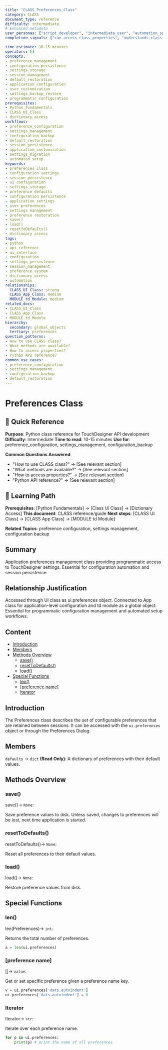 ```yaml
---
title: "CLASS_Preferences_Class"
category: CLASS
document_type: reference
difficulty: intermediate
# Enhanced metadata
user_personas: ["script_developer", "intermediate_user", "automation_specialist"]
completion_signals: ["can_access_class_properties", "understands_class_management", "can_implement_class_functionality"]

time_estimate: 10-15 minutes
operators: []
concepts:
- preference_management
- configuration_persistence
- settings_storage
- session_management
- default_restoration
- application_configuration
- user_customization
- settings_backup_restore
- programmatic_configuration
prerequisites:
- Python_fundamentals
- CLASS_UI_Class
- dictionary_access
workflows:
- preference_configuration
- settings_management
- configuration_backup
- default_restoration
- session_persistence
- application_customization
- settings_migration
- automated_setup
keywords:
- preferences class
- configuration settings
- session persistence
- ui configuration
- settings storage
- preference defaults
- configuration persistence
- application settings
- user preferences
- settings management
- preference restoration
- save()
- load()
- resetToDefaults()
- dictionary access
tags:
- python
- api_reference
- ui_interface
- configuration
- settings_persistence
- session_management
- preference_system
- dictionary_access
- automation
relationships:
  CLASS_UI_Class: strong
  CLASS_App_Class: medium
  MODULE_td_Module: medium
related_docs:
- CLASS_UI_Class
- CLASS_App_Class
- MODULE_td_Module
hierarchy:
  secondary: global_objects
  tertiary: preferences
question_patterns:
- How to use CLASS class?
- What methods are available?
- How to access properties?
- Python API reference?
common_use_cases:
- preference_configuration
- settings_management
- configuration_backup
- default_restoration
---
```


# Preferences Class

<!-- TD-META
category: CLASS
document_type: reference
operators: []
concepts: [preference_management, configuration_persistence, settings_storage, session_management, default_restoration, application_configuration, user_customization, settings_backup_restore, programmatic_configuration]
prerequisites: [Python_fundamentals, CLASS_UI_Class, dictionary_access]
workflows: [preference_configuration, settings_management, configuration_backup, default_restoration, session_persistence, application_customization, settings_migration, automated_setup]
related: [CLASS_UI_Class, CLASS_App_Class, MODULE_td_Module]
relationships: {
  "CLASS_UI_Class": "strong",
  "CLASS_App_Class": "medium",
  "MODULE_td_Module": "medium"
}
hierarchy:
  primary: "scripting"
  secondary: "global_objects"
  tertiary: "preferences"
keywords: [preferences class, configuration settings, session persistence, ui configuration, settings storage, preference defaults, configuration persistence, application settings, user preferences, settings management, preference restoration, save(), load(), resetToDefaults(), dictionary access]
tags: [python, api_reference, ui_interface, configuration, settings_persistence, session_management, preference_system, dictionary_access, automation]
TD-META -->

## 🎯 Quick Reference

**Purpose**: Python class reference for TouchDesigner API development
**Difficulty**: Intermediate
**Time to read**: 10-15 minutes
**Use for**: preference_configuration, settings_management, configuration_backup

**Common Questions Answered**:

- "How to use CLASS class?" → [See relevant section]
- "What methods are available?" → [See relevant section]
- "How to access properties?" → [See relevant section]
- "Python API reference?" → [See relevant section]

## 🔗 Learning Path

**Prerequisites**: [Python Fundamentals] → [Class Ui Class] → [Dictionary Access]
**This document**: CLASS reference/guide
**Next steps**: [CLASS UI Class] → [CLASS App Class] → [MODULE td Module]

**Related Topics**: preference configuration, settings management, configuration backup

## Summary

Application preferences management class providing programmatic access to TouchDesigner settings. Essential for configuration automation and session persistence.

## Relationship Justification

Accessed through UI class as ui.preferences object. Connected to App class for application-level configuration and td module as a global object. Essential for programmatic configuration management and automated setup workflows.

## Content

- [Introduction](#introduction)
- [Members](#members)
- [Methods Overview](#methods-overview)
  - [save()](#save)
  - [resetToDefaults()](#resettodefaults)
  - [load()](#load)
- [Special Functions](#special-functions)
  - [len()](#len)
  - [[preference name]](#preference-name)
  - [Iterator](#iterator)

## Introduction

The Preferences class describes the set of configurable preferences that are retained between sessions. It can be accessed with the `ui.preferences` object or through the Preferences Dialog.

## Members

`defaults` → `dict` **(Read Only)**:
A dictionary of preferences with their default values.

## Methods Overview

### save()

save()→ `None`:

Save preference values to disk. Unless saved, changes to preferences will be lost, next time application is started.

### resetToDefaults()

resetToDefaults()→ `None`:

Reset all preferences to their default values.

### load()

load()→ `None`:

Restore preference values from disk.

## Special Functions

### len()

len(Preferences)→ `int`:

Returns the total number of preferences.

```python
a = len(ui.preferences)
```

### [preference name]

[<preference name>]→ `value`:

Get or set specific preference given a preference name key.

```python
v = ui.preferences['dats.autoindent']
ui.preferences['dats.autoindent'] = 0
```

### Iterator

Iterator→ `str`:

Iterate over each preference name.

```python
for p in ui.preferences:
    print(p) # print the name of all preferences
```
